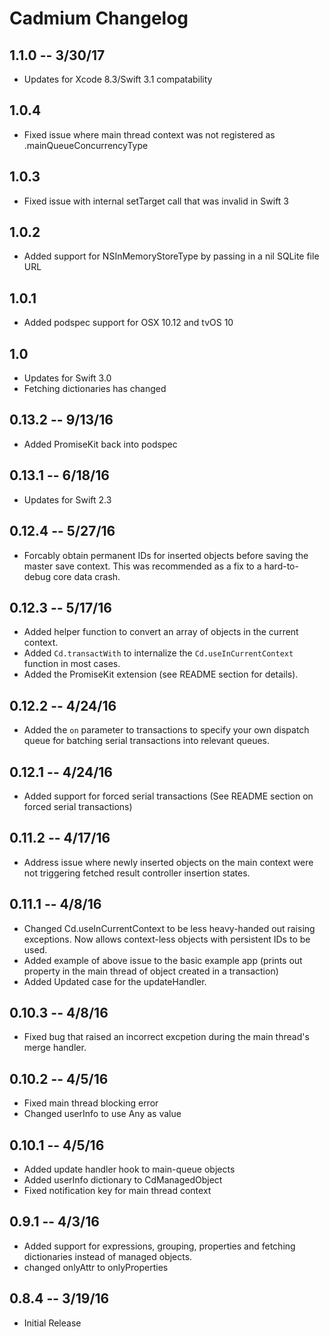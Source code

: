 # Cadmium Changelog

## 1.1.0 -- 3/30/17

* Updates for Xcode 8.3/Swift 3.1 compatability

## 1.0.4

* Fixed issue where main thread context was not registered as .mainQueueConcurrencyType

## 1.0.3

* Fixed issue with internal setTarget call that was invalid in Swift 3

## 1.0.2

* Added support for NSInMemoryStoreType by passing in a nil SQLite file URL

## 1.0.1

* Added podspec support for OSX 10.12 and tvOS 10

## 1.0 

* Updates for Swift 3.0
* Fetching dictionaries has changed

## 0.13.2 -- 9/13/16

* Added PromiseKit back into podspec

## 0.13.1 -- 6/18/16

* Updates for Swift 2.3

## 0.12.4 -- 5/27/16

* Forcably obtain permanent IDs for inserted objects before saving the master save context.  This was recommended as a fix to a hard-to-debug core data crash. 

## 0.12.3 -- 5/17/16

* Added helper function to convert an array of objects in the current context.
* Added ```Cd.transactWith``` to internalize the ```Cd.useInCurrentContext``` function in most cases.
* Added the PromiseKit extension (see README section for details).

## 0.12.2 -- 4/24/16

* Added the ```on``` parameter to transactions to specify your own dispatch queue for batching serial transactions into relevant queues.

## 0.12.1 -- 4/24/16

* Added support for forced serial transactions (See README section on forced serial transactions)

## 0.11.2 -- 4/17/16

* Address issue where newly inserted objects on the main context were not triggering fetched result controller insertion states.

## 0.11.1 -- 4/8/16

* Changed Cd.useInCurrentContext to be less heavy-handed out raising exceptions.  Now allows context-less objects with persistent IDs to be used.
* Added example of above issue to the basic example app (prints out property in the main thread of object created in a transaction)
* Added Updated case for the updateHandler.

## 0.10.3 -- 4/8/16

* Fixed bug that raised an incorrect excpetion during the main thread's merge handler.

## 0.10.2 -- 4/5/16

* Fixed main thread blocking error
* Changed userInfo to use Any as value

## 0.10.1 -- 4/5/16

* Added update handler hook to main-queue objects
* Added userInfo dictionary to CdManagedObject
* Fixed notification key for main thread context

## 0.9.1 -- 4/3/16

* Added support for expressions, grouping, properties and fetching dictionaries instead of managed objects. 
* changed onlyAttr to onlyProperties

## 0.8.4 -- 3/19/16

* Initial Release
